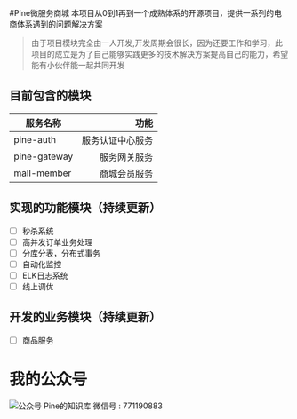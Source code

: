 #Pine微服务商城
本项目从0到1再到一个成熟体系的开源项目，提供一系列的电商体系遇到的问题解决方案
> 由于项目模块完全由一人开发,开发周期会很长，因为还要工作和学习，此项目的成立是为了自己能够实践更多的技术解决方案提高自己的能力，希望能有小伙伴能一起共同开发

## 目前包含的模块
| 服务名称        | 功能   |
| --------   | -----:  |
| pine-auth      |服务认证中心服务   |
| pine-gateway        |   服务网关服务   |
| mall-member        |   商城会员服务    |

## 实现的功能模块（持续更新）
- [ ] 秒杀系统
- [ ] 高并发订单业务处理
- [ ] 分库分表，分布式事务
- [ ] 自动化监控
- [ ] ELK日志系统
- [ ] 线上调优

## 开发的业务模块（持续更新）
- [ ] 商品服务
# 我的公众号
![公众号](https://mmbiz.qpic.cn/mmbiz_jpg/LdDDm7ozIoYKX3Hyydw0U1KgFeYNkLTcGnrWySAXHNGYJV4uvxtI8N5m7o7TJq3CI7gL0Bib0lNiaKNU4Dia6s7RA/640?wx_fmt=jpeg "公众号")
Pine的知识库  微信号 : 771190883
